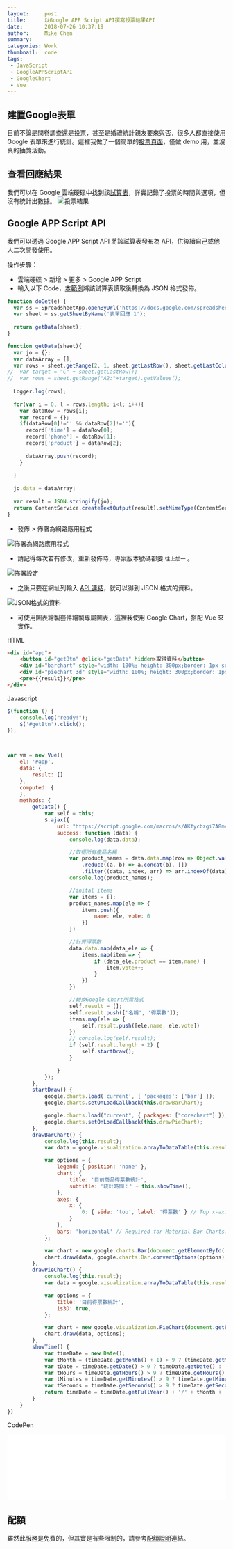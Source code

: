 ```yaml
---
layout:     post
title:      以Google APP Script API撰寫投票結果API
date:       2018-07-26 10:37:19
author:     Mike Chen
summary:    
categories: Work
thumbnail:  code
tags:
 - JavaScript
 - GoogleAPPScriptAPI
 - GoogleChart
 - Vue
---
```



## 建置Google表單
目前不論是問卷調查還是投票，甚至是婚禮統計親友要來與否，很多人都直接使用 Google 表單來進行統計。這裡我做了一個簡單的[投票頁面](https://docs.google.com/forms/d/1fzW2SGMgQX7RXzfSmk_xd6Jf6XucEtwuHJDef8NMtNs/viewform?edit_requested=true)，僅做 demo 用，並沒真的抽獎活動。<br>

## 查看回應結果
我們可以在 Google 雲端硬碟中找到該[試算表](https://docs.google.com/spreadsheets/d/1GdGQn93xWgCT3xu31r3nDxHuVK9znTJGTKUIGxQePcY/edit#gid=1885393347)，詳實記錄了投票的時間與選項，但沒有統計出數據。
![投票結果](https://i.imgur.com/VY6tPXu.png)

## Google APP Script API
我們可以透過 Google APP Script API 將該試算表發布為 API，供後續自己或他人二次開發使用。<br>

操作步驟：
* 雲端硬碟 > 新增 > 更多 > Google APP Script
* 輸入以下 Code，[本範例](https://script.google.com/d/1KsBm2uw0xxbrwE6I8NmLPzrN5IRKS4njdSodFs1pFKJf6M1LRBPcb21v/edit)將該試算表讀取後轉換為 JSON 格式發佈。

```javascript
function doGet(e) {
  var ss = SpreadsheetApp.openByUrl('https://docs.google.com/spreadsheets/d/1GdGQn93xWgCT3xu31r3nDxHuVK9znTJGTKUIGxQePcY/edit#gid=1885393347');
  var sheet = ss.getSheetByName('表單回應 1');
  
  return getData(sheet);
}

function getData(sheet){
  var jo = {};
  var dataArray = [];
  var rows = sheet.getRange(2, 1, sheet.getLastRow(), sheet.getLastColumn()).getValues();
//  var target = "C" + sheet.getLastRow();
//  var rows = sheet.getRange("A2:"+target).getValues();
  
  Logger.log(rows);
  
  for(var i = 0, l = rows.length; i<l; i++){
    var dataRow = rows[i];
    var record = {};
    if(dataRow[0]!='' && dataRow[2]!=''){
      record['time'] = dataRow[0];
      record['phone'] = dataRow[1];
      record['product'] = dataRow[2];
    
      dataArray.push(record);    
    }
    
  }
  
  jo.data = dataArray;
  
  var result = JSON.stringify(jo);
  return ContentService.createTextOutput(result).setMimeType(ContentService.MimeType.JSON);
}
```

* 發佈 > 佈署為網路應用程式

![佈署為網路應用程式](https://i.imgur.com/oXL5yib.png)

* 請記得每次若有修改，重新發佈時，專案版本號碼都要 `往上加一` 。

![佈署設定](https://i.imgur.com/eBxM7Ck.png)

* 之後只要在網址列輸入 [API 連結](https://script.google.com/macros/s/AKfycbzgi7A8mvHKhvvwgAmZLdZGRzp67mYTwE_qHXCUmeoTQvJwOj7P/exec)，就可以得到 JSON 格式的資料。

![JSON格式的資料](https://i.imgur.com/9k9MEti.png)

* 可使用圖表繪製套件繪製專屬圖表，這裡我使用 Google Chart，搭配 Vue 來實作。

HTML

```html
<div id="app">
    <button id="getBtn" @click="getData" hidden>取得資料</button>
    <div id="barchart" style="width: 100%; height: 300px;border: 1px solid green;"></div>
    <div id="piechart_3d" style="width: 100%; height: 300px;border: 1px solid green;"></div>
    <pre>{{result}}</pre>
</div>
```

Javascript

```javascript
$(function () {
    console.log("ready!");
    $('#getBtn').click();
});



var vm = new Vue({
    el: '#app',
    data: {
        result: []
    },
    computed: {
    },
    methods: {
        getData() {
            var self = this;
            $.ajax({
                url: "https://script.google.com/macros/s/AKfycbzgi7A8mvHKhvvwgAmZLdZGRzp67mYTwE_qHXCUmeoTQvJwOj7P/exec",
                success: function (data) {
                    console.log(data.data);

                    //取得所有產品名稱
                    var product_names = data.data.map(row => Object.values(row)[2])
                        .reduce((a, b) => a.concat(b), [])
                        .filter((data, index, arr) => arr.indexOf(data) == index)
                    console.log(product_names);

                    //inital items
                    var items = [];
                    product_names.map(ele => {
                        items.push({
                            name: ele, vote: 0
                        })
                    })

                    //計算得票數
                    data.data.map(data_ele => {
                        items.map(item => {
                            if (data_ele.product == item.name) {
                                item.vote++;
                            }
                        })
                    })

                    //轉換Google Chart所需格式
                    self.result = [];
                    self.result.push(['名稱', '得票數']);
                    items.map(ele => {
                        self.result.push([ele.name, ele.vote])
                    })
                    // console.log(self.result);
                    if (self.result.length > 2) {
                        self.startDraw();
                    }

                }
            });
        },
        startDraw() {
            google.charts.load('current', { 'packages': ['bar'] });
            google.charts.setOnLoadCallback(this.drawBarChart);

            google.charts.load("current", { packages: ["corechart"] });
            google.charts.setOnLoadCallback(this.drawPieChart);
        },
        drawBarChart() {
            console.log(this.result);
            var data = google.visualization.arrayToDataTable(this.result);

            var options = {
                legend: { position: 'none' },
                chart: {
                    title: '目前商品得票數統計',
                    subtitle: '統計時間：' + this.showTime(),
                },
                axes: {
                    x: {
                        0: { side: 'top', label: '得票數' } // Top x-axis.
                    }
                },
                bars: 'horizontal' // Required for Material Bar Charts.
            };

            var chart = new google.charts.Bar(document.getElementById('barchart'));
            chart.draw(data, google.charts.Bar.convertOptions(options));
        },
        drawPieChart() {
            console.log(this.result);
            var data = google.visualization.arrayToDataTable(this.result);

            var options = {
                title: '目前得票數統計',
                is3D: true,
            };

            var chart = new google.visualization.PieChart(document.getElementById('piechart_3d'));
            chart.draw(data, options);
        },
        showTime() {
            var timeDate = new Date();
            var tMonth = (timeDate.getMonth() + 1) > 9 ? (timeDate.getMonth() + 1) : '0' + (timeDate.getMonth() + 1);
            var tDate = timeDate.getDate() > 9 ? timeDate.getDate() : '0' + timeDate.getDate();
            var tHours = timeDate.getHours() > 9 ? timeDate.getHours() : '0' + timeDate.getHours();
            var tMinutes = timeDate.getMinutes() > 9 ? timeDate.getMinutes() : '0' + timeDate.getMinutes();
            var tSeconds = timeDate.getSeconds() > 9 ? timeDate.getSeconds() : '0' + timeDate.getSeconds();
            return timeDate = timeDate.getFullYear() + '/' + tMonth + '/' + tDate + ' ' + tHours + ':' + tMinutes + ':' + tSeconds;
        }
    }
})
```

CodePen
<div class="iframe-rwd">
    <iframe scrolling='no' title='Google Apps Script API' src='//codepen.io/mikechen2017/embed/GdOVdV/?height=265&theme-id=0&default-tab=js,result&embed-version=2' frameborder='no' allowtransparency='true' allowfullscreen='true' style='width: 100%;'>See the Pen <a href='https://codepen.io/mikechen2017/pen/GdOVdV/'>Google Apps Script API</a> by Mike Chen (<a href='https://codepen.io/mikechen2017'>@mikechen2017</a>) on <a href='https://codepen.io'>CodePen</a>.
</iframe>
</div>

## 配額
雖然此服務是免費的，但其實是有些限制的，請參考[配額說明](https://script.google.com/dashboard/quota)連結。